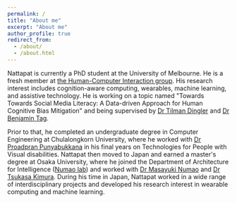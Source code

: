 ```yaml
---
permalink: /
title: "About me"
excerpt: "About me"
author_profile: true
redirect_from: 
  - /about/
  - /about.html
---
```


Nattapat is currently a PhD student at the University of Melbourne. He is a fresh member at [the Human-Computer Interaction group](https://cis.unimelb.edu.au/hci). His research interest includes cognition-aware computing, wearables, machine learning, and assistive technology. He is working on a topic named "Towards Towards Social Media Literacy: A Data-driven Approach for Human Cognitive Bias Mitigation" and being supervised by [Dr Tilman Dingler](http://www.tilmanification.com) and [Dr Benjamin Tag](https://findanexpert.unimelb.edu.au/profile/852535-benjamin-tag).

Prior to that, he completed an undergraduate degree in Computer Engineering at Chulalongkorn University, where he worked with [Dr Proadpran Punyabukkana](proadpran.p@chula.ac.th) in his final years on Technologies for People with Visual disabilities. Nattapat then moved to Japan and earned a master's degree at Osaka University, where he joined the Department of Architecture for Intelligence ([Numao lab](https://www.ai.sanken.osaka-u.ac.jp)) and worked with [Dr Masayuki Numao](numao@ai.sanken.osaka-u.ac.jp) and [Dr Tsukasa Kimura](https://tsukasakimura.wixsite.com/home/english). During his time in Japan, Nattapat worked in a wide range of interdisciplinary projects and developed his research interest in wearable computing and machine learning. 
